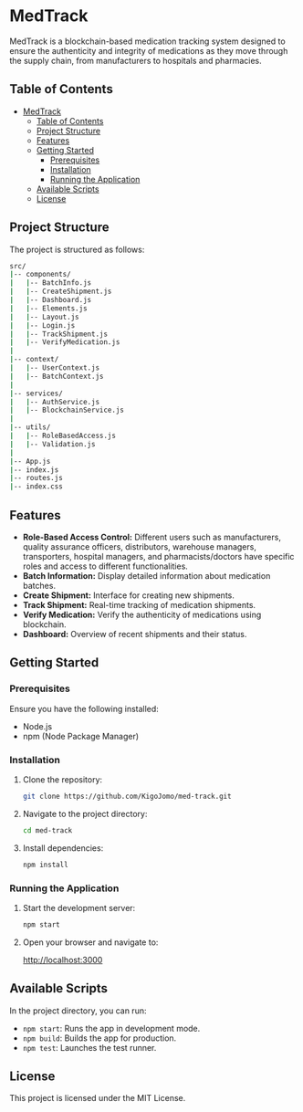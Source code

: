# MedTrack

MedTrack is a blockchain-based medication tracking system designed to ensure the authenticity and integrity of medications as they move through the supply chain, from manufacturers to hospitals and pharmacies.

## Table of Contents

- [MedTrack](#medtrack)
  - [Table of Contents](#table-of-contents)
  - [Project Structure](#project-structure)
  - [Features](#features)
  - [Getting Started](#getting-started)
    - [Prerequisites](#prerequisites)
    - [Installation](#installation)
    - [Running the Application](#running-the-application)
  - [Available Scripts](#available-scripts)
  - [License](#license)

## Project Structure

The project is structured as follows:

``` bash
src/
|-- components/
|   |-- BatchInfo.js
|   |-- CreateShipment.js
|   |-- Dashboard.js
|   |-- Elements.js
|   |-- Layout.js
|   |-- Login.js
|   |-- TrackShipment.js
|   |-- VerifyMedication.js
|
|-- context/
|   |-- UserContext.js
|   |-- BatchContext.js
|
|-- services/
|   |-- AuthService.js
|   |-- BlockchainService.js
|
|-- utils/
|   |-- RoleBasedAccess.js
|   |-- Validation.js
|
|-- App.js
|-- index.js
|-- routes.js
|-- index.css
```

## Features

- **Role-Based Access Control:** Different users such as manufacturers, quality assurance officers, distributors, warehouse managers, transporters, hospital managers, and pharmacists/doctors have specific roles and access to different functionalities.
- **Batch Information:** Display detailed information about medication batches.
- **Create Shipment:** Interface for creating new shipments.
- **Track Shipment:** Real-time tracking of medication shipments.
- **Verify Medication:** Verify the authenticity of medications using blockchain.
- **Dashboard:** Overview of recent shipments and their status.

## Getting Started

### Prerequisites

Ensure you have the following installed:

- Node.js
- npm (Node Package Manager)

### Installation

1. Clone the repository:

    ```bash
    git clone https://github.com/KigoJomo/med-track.git
    ```

2. Navigate to the project directory:

    ```bash
    cd med-track
    ```

3. Install dependencies:

    ```bash
    npm install
    ```

### Running the Application

1. Start the development server:

    ```bash
    npm start
    ```

2. Open your browser and navigate to:

    <http://localhost:3000>

## Available Scripts

In the project directory, you can run:

- `npm start`: Runs the app in development mode.
- `npm build`: Builds the app for production.
- `npm test`: Launches the test runner.

## License

This project is licensed under the MIT License.
